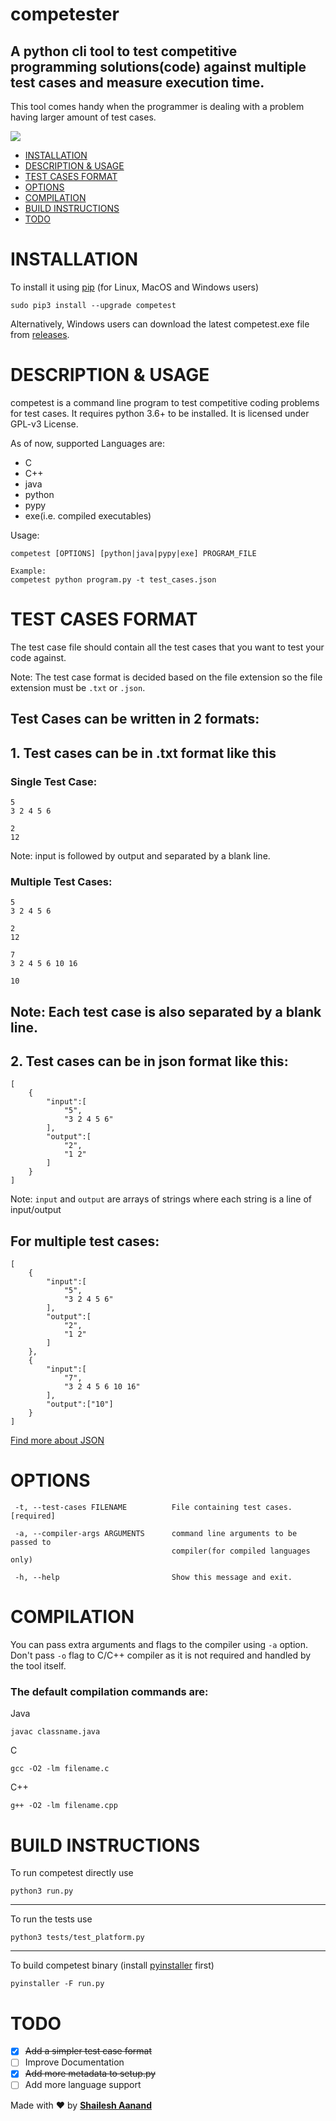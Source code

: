 # competester

## A python cli tool to test competitive programming solutions(code) against multiple test cases and measure execution time.

This tool comes handy when the programmer is dealing with a problem having
larger amount of test cases.

<img src="https://raw.githubusercontent.com/shaileshaanand/competester/master/docs/images/first.svg"/>

-   [INSTALLATION](#installation)
-   [DESCRIPTION & USAGE](#description-&-usage)
-   [TEST CASES FORMAT](#test-cases-format)
-   [OPTIONS](#options)
-   [COMPILATION](#compilation)
-   [BUILD INSTRUCTIONS](#build-instructions)
-   [TODO](#todo)

# INSTALLATION

To install it using [pip](https://pip.pypa.io/) (for Linux, MacOS and Windows users)

`sudo pip3 install --upgrade competest`

Alternatively, Windows users can download the latest competest.exe file from
[releases](https://github.com/shaileshaanand/competester/releases/tag/v0.0.4).

# DESCRIPTION & USAGE

competest is a command line program to test competitive coding problems for test cases. It requires python 3.6+ to be installed. It is licensed under GPL-v3 License.

As of now, supported Languages are:

-   C
-   C++
-   java
-   python
-   pypy
-   exe(i.e. compiled executables)

Usage:

```
competest [OPTIONS] [python|java|pypy|exe] PROGRAM_FILE

Example:
competest python program.py -t test_cases.json
```

# TEST CASES FORMAT

The test case file should contain all the test cases that you want to test your
code against.

Note: The test case format is decided based on the file extension so the file
extension must be `.txt` or `.json`.

## Test Cases can be written in 2 formats:

## 1. Test cases can be in .txt format like this

### Single Test Case:

```
5
3 2 4 5 6

2
12
```

Note: input is followed by output and separated by a blank line.

### Multiple Test Cases:

```
5
3 2 4 5 6

2
12

7
3 2 4 5 6 10 16

10
```

## Note: Each test case is also separated by a blank line.

## 2. Test cases can be in json format like this:

```
[
    {
        "input":[
            "5",
            "3 2 4 5 6"
        ],
        "output":[
            "2",
            "1 2"
        ]
    }
]
```

Note: `input` and `output` are arrays of strings where each string is a line of input/output

## For multiple test cases:

```
[
    {
        "input":[
            "5",
            "3 2 4 5 6"
        ],
        "output":[
            "2",
            "1 2"
        ]
    },
    {
        "input":[
            "7",
            "3 2 4 5 6 10 16"
        ],
        "output":["10"]
    }
]
```

[Find more about JSON](https://www.json.org)

# OPTIONS

```
 -t, --test-cases FILENAME          File containing test cases.  [required]

 -a, --compiler-args ARGUMENTS      command line arguments to be passed to
                                    compiler(for compiled languages only)

 -h, --help                         Show this message and exit.
```

# COMPILATION

You can pass extra arguments and flags to the compiler using `-a` option.
Don't pass `-o` flag to C/C++ compiler as it is not required and handled
by the tool itself.

### The default compilation commands are:

Java

```
javac classname.java
```

C

```
gcc -O2 -lm filename.c
```

C++

```
g++ -O2 -lm filename.cpp
```

# BUILD INSTRUCTIONS

To run competest directly use

```
python3 run.py
```

---

To run the tests use

```
python3 tests/test_platform.py
```

---

To build competest binary (install [pyinstaller](https://pypi.org/project/PyInstaller/) first)

```
pyinstaller -F run.py
```

# TODO

-   [x] ~~Add a simpler test case format~~
-   [ ] Improve Documentation
-   [x] ~~Add more metadata to setup.py~~
-   [ ] Add more language support

Made with ♥️ by [**Shailesh Aanand**](https://github.com/shaileshaanand/)
